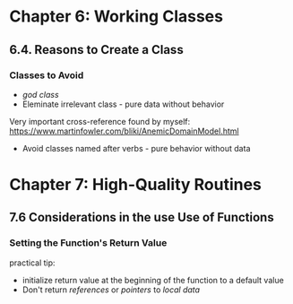 # Chapter 6: Working Classes
## 6.4. Reasons to Create a Class
### Classes to Avoid
 * *god class*
 * Eleminate irrelevant class - pure data without behavior

Very important cross-reference found by myself: https://www.martinfowler.com/bliki/AnemicDomainModel.html

 * Avoid classes named after verbs - pure behavior without data

# Chapter 7: High-Quality Routines
## 7.6 Considerations in the use Use of Functions
### Setting the Function's Return Value
practical tip: 
 * initialize return value at the beginning of the function to a default value
 * Don't return *references* or *pointers* to *local data*  

